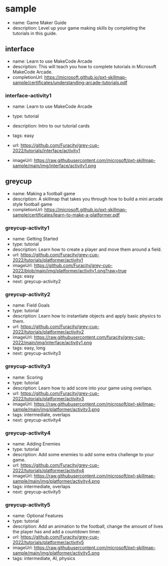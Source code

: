 # sample
* name: Game Maker Guide
* description: Level up your game making skills by completing the tutorials in this guide.

## interface
* name: Learn to use MakeCode Arcade
* description: This will teach you how to complete tutorials in Microsoft MakeCode Arcade.
* completionUrl: https://microsoft.github.io/pxt-skillmap-sample/certificates/understanding-arcade-tutorials.pdf

### interface-activity1

* name: Learn to use MakeCode Arcade
* type: tutorial
* description: Intro to our tutorial cards
* tags: easy

* url: https://github.com/Furacity/grey-cup-2022/tutorials/interface/activity1
* imageUrl: https://raw.githubusercontent.com/microsoft/pxt-skillmap-sample/main/img/interface/activity1.png

## greycup
* name: Making a football game
* description: A skillmap that takes you through how to build a mini arcade style football game
* completionUrl: https://microsoft.github.io/pxt-skillmap-sample/certificates/learn-to-make-a-platformer.pdf

### greycup-activity1

* name: Getting Started
* type: tutorial
* description: Learn how to create a player and move them around a field.
* url: https://github.com/Furacity/grey-cup-2022/tutorials/platformer/activity1
* imageUrl: https://github.com/Furacity/grey-cup-2022/blob/main/img/platformer/activity1.png?raw=true
* tags: easy
* next: greycup-activity2

### greycup-activity2

* name: Field Goals
* type: tutorial
* description: Learn how to instantiate objects and apply basic physics to them.
* url: https://github.com/Furacity/grey-cup-2022/tutorials/platformer/activity2
* imageUrl: https://raw.githubusercontent.com/furacity/grey-cup-2022/main/img/interface/activity1.png
* tags: easy, long
* next: greycup-activity3

### greycup-activity3

* name: Scoring
* type: tutorial
* description: Learn how to add score into your game using overlaps.
* url: https://github.com/Furacity/grey-cup-2022/tutorials/platformer/activity3
* imageUrl: https://raw.githubusercontent.com/microsoft/pxt-skillmap-sample/main/img/platformer/activity3.png
* tags: intermediate, overlaps
* next: greycup-activity4

### greycup-activity4

* name: Adding Enemies
* type: tutorial
* description: Add some enemies to add some extra challenge to your game.
* url: https://github.com/Furacity/grey-cup-2022/tutorials/platformer/activity4
* imageUrl: https://raw.githubusercontent.com/microsoft/pxt-skillmap-sample/main/img/platformer/activity4.png
* tags: intermediate, overlaps
* next: greycup-activity5

### greycup-activity5

* name: Optional Features
* type: tutorial
* description: Add an animation to the football, change the amount of lives the player has and add a countdown timer.
* url: https://github.com/Furacity/grey-cup-2022/tutorials/platformer/activity5
* imageUrl: https://raw.githubusercontent.com/microsoft/pxt-skillmap-sample/main/img/platformer/activity5.png
* tags: intermediate, AI, physics
